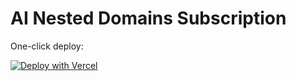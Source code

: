 # AI Nested Domains Subscription

One-click deploy:

[![Deploy with Vercel](https://vercel.com/button)](https://vercel.com/new/import?repository-url=https://github.com/Amyz1979/ai-nested-domains)
